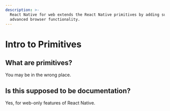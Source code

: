 ```yaml
---
description: >-
  React Native for web extends the React Native primitives by adding support for
  advanced browser functionality.
---
```


# Intro to Primitives

## What are primitives?

You may be in the wrong place.

## Is this supposed to be documentation?

Yes, for web-only features of React Native.



